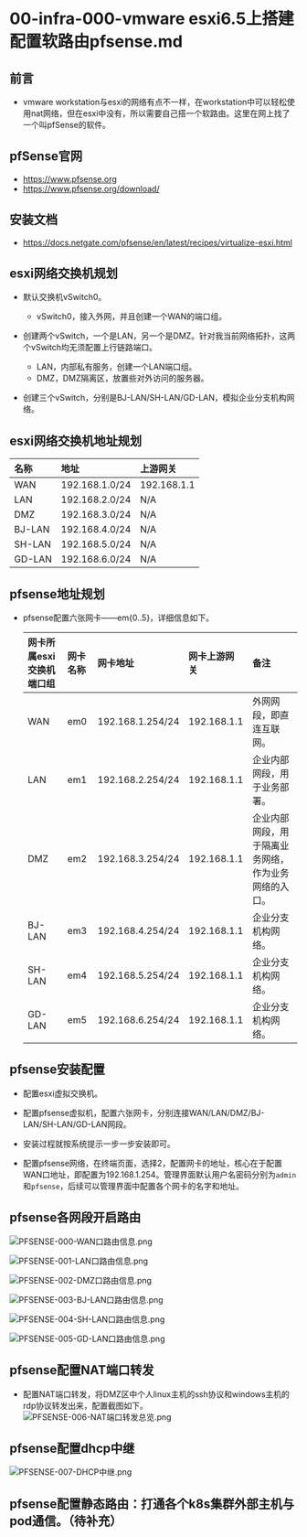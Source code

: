 # 00-infra-000-vmware esxi6.5上搭建配置软路由pfsense.md


## 前言
- vmware workstation与esxi的网络有点不一样，在workstation中可以轻松使用nat网络，但在esxi中没有，所以需要自己搭一个软路由。这里在网上找了一个叫pfSense的软件。


## pfSense官网
- https://www.pfsense.org
- https://www.pfsense.org/download/


## 安装文档
- https://docs.netgate.com/pfsense/en/latest/recipes/virtualize-esxi.html


## esxi网络交换机规划
- 默认交换机vSwitch0。
    - vSwitch0，接入外网，并且创建一个WAN的端口组。
    
- 创建两个vSwitch，一个是LAN，另一个是DMZ。针对我当前网络拓扑，这两个vSwitch均无须配置上行链路端口。
    - LAN，内部私有服务，创建一个LAN端口组。
    - DMZ，DMZ隔离区，放置些对外访问的服务器。
    
- 创建三个vSwitch，分别是BJ-LAN/SH-LAN/GD-LAN，模拟企业分支机构网络。


## esxi网络交换机地址规划
|名称|地址|上游网关|
|:----|:----|:----|
|WAN|192.168.1.0/24|192.168.1.1|
|LAN|192.168.2.0/24|N/A|
|DMZ|192.168.3.0/24|N/A|
|BJ-LAN|192.168.4.0/24|N/A|
|SH-LAN|192.168.5.0/24|N/A|
|GD-LAN|192.168.6.0/24|N/A|


## pfsense地址规划
- pfsense配置六张网卡——em{0..5}，详细信息如下。

    |网卡所属esxi交换机端口组|网卡名称|网卡地址|网卡上游网关|备注|
    |:------|:------|:------|:------|:------|
    |WAN|em0|192.168.1.254/24|192.168.1.1|外网网段，即直连互联网。|
    |LAN|em1|192.168.2.254/24|192.168.1.1|企业内部网段，用于业务部署。|
    |DMZ|em2|192.168.3.254/24|192.168.1.1|企业内部网段，用于隔离业务网络，作为业务网络的入口。|
    |BJ-LAN|em3|192.168.4.254/24|192.168.1.1|企业分支机构网络。|
    |SH-LAN|em4|192.168.5.254/24|192.168.1.1|企业分支机构网络。|
    |GD-LAN|em5|192.168.6.254/24|192.168.1.1|企业分支机构网络。|


## pfsense安装配置
- 配置esxi虚拟交换机。

- 配置pfsense虚拟机，配置六张网卡，分别连接WAN/LAN/DMZ/BJ-LAN/SH-LAN/GD-LAN网段。

- 安装过程就按系统提示一步一步安装即可。

- 配置pfsense网络，在终端页面，选择2，配置网卡的地址，核心在于配置WAN口地址，即配置为192.168.1.254。管理界面默认用户名密码分别为`admin`和`pfsense`，后续可以管理界面中配置各个网卡的名字和地址。


## pfsense各网段开启路由
  ![PFSENSE-000-WAN口路由信息.png](https://github.com/whh881114/k8s_learning_scripts/blob/master/docs/images/PFSENSE-000-WAN口路由信息.png "PFSENSE-000-WAN口路由信息.png")
  
  ![PFSENSE-001-LAN口路由信息.png](https://github.com/whh881114/k8s_learning_scripts/blob/master/docs/images/PFSENSE-001-LAN口路由信息.png "PFSENSE-001-LAN口路由信息.png")
  
  ![PFSENSE-002-DMZ口路由信息.png](https://github.com/whh881114/k8s_learning_scripts/blob/master/docs/images/PFSENSE-002-DMZ口路由信息.png "PFSENSE-002-DMZ口路由信息.png")
  
  ![PFSENSE-003-BJ-LAN口路由信息.png](https://github.com/whh881114/k8s_learning_scripts/blob/master/docs/images/PFSENSE-003-BJ-LAN口路由信息.png "PFSENSE-003-BJ-LAN口路由信息.png")
  
  ![PFSENSE-004-SH-LAN口路由信息.png](https://github.com/whh881114/k8s_learning_scripts/blob/master/docs/images/PFSENSE-004-SH-LAN口路由信息.png "PFSENSE-004-SH-LAN口路由信息.png")
  
  ![PFSENSE-005-GD-LAN口路由信息.png](https://github.com/whh881114/k8s_learning_scripts/blob/master/docs/images/PFSENSE-005-GD-LAN口路由信息.png "PFSENSE-005-GD-LAN口路由信息.png")
 

## pfsense配置NAT端口转发
- 配置NAT端口转发，将DMZ区中个人linux主机的ssh协议和windows主机的rdp协议转发出来，配置截图如下。  
  ![PFSENSE-006-NAT端口转发总览.png](https://github.com/whh881114/k8s_learning_scripts/blob/master/docs/images/PFSENSE-006-NAT端口转发总览.png "PFSENSE-006-NAT端口转发总览.png")


## pfsense配置dhcp中继
  ![PFSENSE-007-DHCP中继.png](https://github.com/whh881114/k8s_learning_scripts/blob/master/docs/images/PFSENSE-007-DHCP中继.png "PFSENSE-007-DHCP中继.png")


## pfsense配置静态路由：打通各个k8s集群外部主机与pod通信。（待补充）
